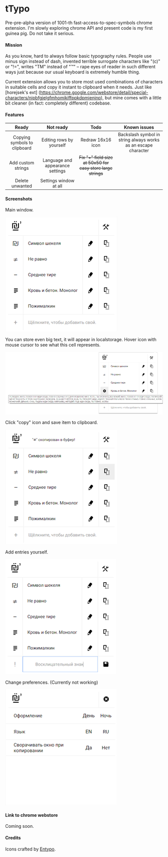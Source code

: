 # tTypo
Pre-pre-alpha version of 1001-th fast-access-to-spec-symbols chrome extension. I'm slowly exploring chrome API and present code is my first guinea pig. Do not take it serious.
#### Mission
As you know, hard to always follow basic typography rules. People use minus sign  instead of dash, invented terrible surrogate characters like "(c)" or "!=", writes "TM" instead of "™" – rape eyes of reader in such different ways just because our usual keyboard is extremely humble thing.


Current extension allows you to store most used combinations of characters in suitable cells and copy it instant to clipboard when it needs. 
Just like [horejsek's ext] (https://chrome.google.com/webstore/detail/special-characters/nipbfgjelgfmhomikiffppkdpmienjnp), but mine comes with a little bit cleaner (in fact: completely different) codebase.
#### Features
|     Ready     |   Not ready   |     Todo     |  Known issues  |
| :-------------: | :-------------: | :------------: | :------------: |
|Copying symbols to clipboard|Editing rows by yourself|Redraw 16x16 icon|Backslash symbol in string always works as an escape character|
|Add custom strings|Language and appearance settings|~~Fix "+" field size at 50x50 for easy store large strings~~||
|Delete unwanted|Settings window at all|||
#### Screenshots
Main window.

![1](/img/screenshots/Screenshot_1.png)

You can store even big text, it will appear in localstorage. 
Hover icon with mouse cursor to see what this cell represents.

![2](/img/screenshots/Screenshot_2.png)

Click "copy" icon and save item to clipboard.

![3](/img/screenshots/Screenshot_3.png)

Add entries yourself.

![4](/img/screenshots/Screenshot_4.png)

Change preferences. (Currently not working)

![5](/img/screenshots/Screenshot_5.png)
#### Link to chrome webstore
Coming soon.
#### Credits
Icons crafted by [Entypo](http://www.entypo.com/).
